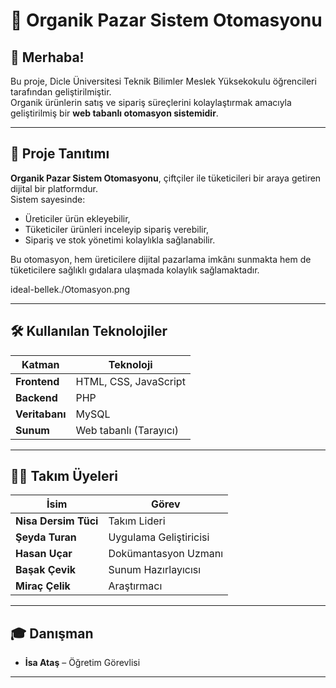 # 🥬 Organik Pazar Sistem Otomasyonu

## 👋 Merhaba!

Bu proje, Dicle Üniversitesi Teknik Bilimler Meslek Yüksekokulu öğrencileri tarafından geliştirilmiştir.  
Organik ürünlerin satış ve sipariş süreçlerini kolaylaştırmak amacıyla geliştirilmiş bir **web tabanlı otomasyon sistemidir**.

---

## 📌 Proje Tanıtımı

**Organik Pazar Sistem Otomasyonu**, çiftçiler ile tüketicileri bir araya getiren dijital bir platformdur.  
Sistem sayesinde:

- Üreticiler ürün ekleyebilir,
- Tüketiciler ürünleri inceleyip sipariş verebilir,
- Sipariş ve stok yönetimi kolaylıkla sağlanabilir.

Bu otomasyon, hem üreticilere dijital pazarlama imkânı sunmakta hem de tüketicilere sağlıklı gıdalara ulaşmada kolaylık sağlamaktadır.

ideal-bellek./Otomasyon.png

---

## 🛠️ Kullanılan Teknolojiler

| Katman        | Teknoloji               |
|---------------|-------------------------|
| **Frontend**  | HTML, CSS, JavaScript   |
| **Backend**   | PHP                     |
| **Veritabanı**| MySQL                   |
| **Sunum**     | Web tabanlı (Tarayıcı)  |

---

## 👩‍💻 Takım Üyeleri

| İsim               | Görev                    |
|--------------------|--------------------------|
| **Nisa Dersim Tüci**   | Takım Lideri              |
| **Şeyda Turan**        | Uygulama Geliştiricisi    |
| **Hasan Uçar**         | Dokümantasyon Uzmanı      |
| **Başak Çevik**        | Sunum Hazırlayıcısı       |
| **Miraç Çelik**        | Araştırmacı               |

---

## 🎓 Danışman

- **İsa Ataş** – Öğretim Görevlisi

---
